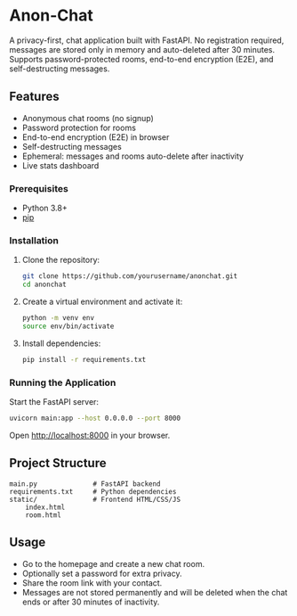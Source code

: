 # Anon-Chat

A privacy-first, chat application built with FastAPI. No registration required, messages are stored only in memory and auto-deleted after 30 minutes. Supports password-protected rooms, end-to-end encryption (E2E), and self-destructing messages.

## Features

- Anonymous chat rooms (no signup)
- Password protection for rooms
- End-to-end encryption (E2E) in browser
- Self-destructing messages
- Ephemeral: messages and rooms auto-delete after inactivity
- Live stats dashboard

### Prerequisites

- Python 3.8+
- [pip](https://pip.pypa.io/en/stable/)

### Installation

1. Clone the repository:

   ```sh
   git clone https://github.com/yourusername/anonchat.git
   cd anonchat
   ```

2. Create a virtual environment and activate it:

   ```sh
   python -m venv env
   source env/bin/activate
   ```

3. Install dependencies:

   ```sh
   pip install -r requirements.txt
   ```

### Running the Application

Start the FastAPI server:

```sh
uvicorn main:app --host 0.0.0.0 --port 8000
```

Open [http://localhost:8000](http://localhost:8000) in your browser.

## Project Structure

```
main.py              # FastAPI backend
requirements.txt     # Python dependencies
static/              # Frontend HTML/CSS/JS
    index.html
    room.html
```

## Usage

- Go to the homepage and create a new chat room.
- Optionally set a password for extra privacy.
- Share the room link with your contact.
- Messages are not stored permanently and will be deleted when the chat ends or after 30 minutes of inactivity.
